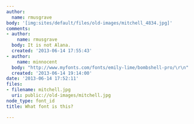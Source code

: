 ```yaml
---
author:
  name: rmusgrave
body: '[img:sites/default/files/old-images/mitchell_4834.jpg]'
comments:
- author:
    name: rmusgrave
  body: It is not Alana.
  created: '2013-06-14 17:55:43'
- author:
    name: minnocent
  body: "http://www.myfonts.com/fonts/emily-lime/bombshell-pro/\r\n"
  created: '2013-06-14 19:14:00'
date: '2013-06-14 17:52:11'
files:
- filename: mitchell.jpg
  uri: public://old-images/mitchell.jpg
node_type: font_id
title: What font is this?

---
```

